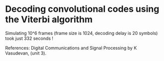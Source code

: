 # Decoding convolutional codes using the Viterbi algorithm

Simulating 10^6 frames (frame size is 1024, decoding delay is 20 symbols) took just 332 seconds !

References: Digital Communications and Signal Processing by K Vasudevan, (unit 3).
